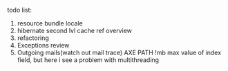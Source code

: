 todo list:
1) resource bundle locale
2) hibernate second lvl cache ref overview
3) refactoring
4) Exceptions review
5) Outgoing mails(watch out mail trace) AXE PATH
!mb max value of index field, but here i see a problem with multithreading